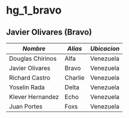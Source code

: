 # hg_1_bravo

## Javier Olivares (Bravo)

| *Nombre*  | *Alias* | *Ubicacion* |
| ------------- | ------------- | ------------- |
| Douglas Chirinos  | Alfa  | Venezuela |
| Javier Olivares | Bravo  | Venezuela |
| Richard Castro | Charlie  | Venezuela |
| Yoselin Rada | Delta | Venezuela |
| Klever Hernandez | Echo | Venezuela |
| Juan Portes | Foxs | Venezuela |
